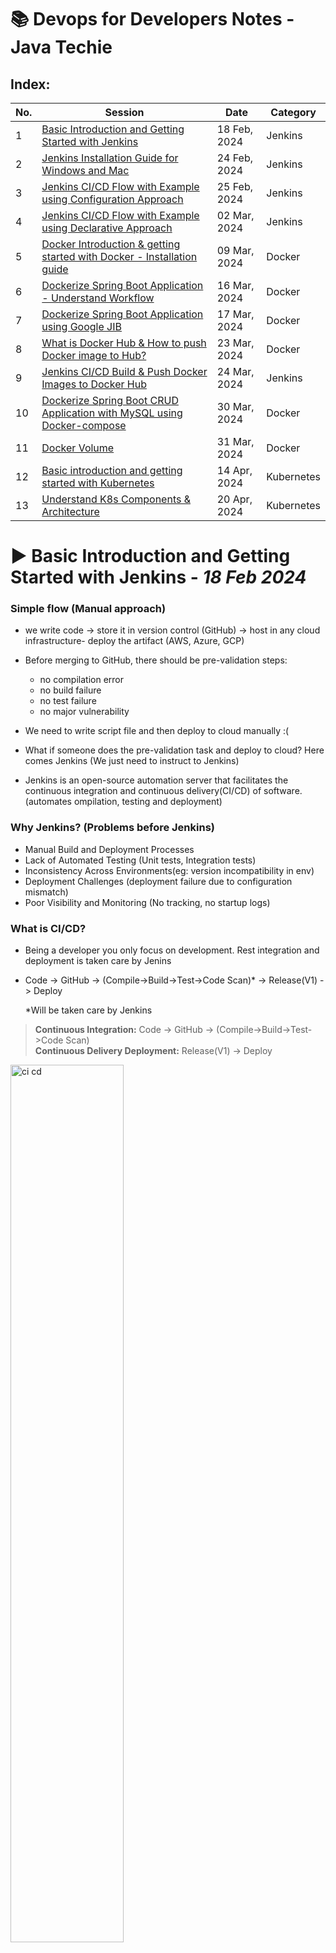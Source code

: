 # 📚 Devops for Developers Notes - Java Techie #

## Index:
| No. | Session                                                                            | Date         | Category   |
|-----|------------------------------------------------------------------------------------|--------------|------------|
| 1   | [Basic Introduction and Getting Started with Jenkins](#jenkins1)                   | 18 Feb, 2024 | Jenkins    |
| 2   | [Jenkins Installation Guide for Windows and Mac](#jenkins2)                        | 24 Feb, 2024 | Jenkins    |
| 3   | [Jenkins CI/CD Flow with Example using Configuration Approach](#jenkins3)          | 25 Feb, 2024 | Jenkins    |
| 4   | [Jenkins CI/CD Flow with Example using Declarative Approach](#jenkins4)            | 02 Mar, 2024 | Jenkins    |
| 5   | [Docker Introduction & getting started with Docker - Installation guide](#docker1) | 09 Mar, 2024 | Docker     |
| 6   | [Dockerize Spring Boot Application - Understand Workflow](#docker2)                | 16 Mar, 2024 | Docker     |
| 7   | [Dockerize Spring Boot Application using Google JIB](#docker3)                     | 17 Mar, 2024 | Docker     |
| 8   | [What is Docker Hub & How to push Docker image to Hub?](#docker4)                  | 23 Mar, 2024 | Docker     |
| 9   | [Jenkins CI/CD Build & Push Docker Images to Docker Hub](#jenkins5)                | 24 Mar, 2024 | Jenkins    |
| 10  | [Dockerize Spring Boot CRUD Application with MySQL using Docker-compose](#docker5) | 30 Mar, 2024 | Docker     |
| 11  | [Docker Volume](#docker6)                                                          | 31 Mar, 2024 | Docker     |
| 12  | [Basic introduction and getting started with Kubernetes](#kubernetes1)             | 14 Apr, 2024 | Kubernetes |
| 13  | [Understand K8s Components & Architecture](#kubernetes2)                           | 20 Apr, 2024 | Kubernetes |

<a name ="jenkins1"></a>
# ▶ Basic Introduction and Getting Started with Jenkins - ___18 Feb 2024___

### Simple flow (Manual approach)

- we write code -> store it in version control (GitHub) -> host in any cloud infrastructure- deploy the artifact (AWS, Azure, GCP)

- Before merging to GitHub, there should be pre-validation steps:
    - no compilation error
    - no build failure
    - no test failure
    - no major vulnerability

- We need to write script file and then deploy to cloud manually :(

- What if someone does the pre-validation task and deploy to cloud? Here comes Jenkins (We just need to instruct to Jenkins)

- Jenkins is an open-source automation server that facilitates the continuous integration and continuous delivery(CI/CD) of software. (automates ompilation, testing and deployment)

### Why Jenkins? (Problems before Jenkins)

- Manual Build and Deployment Processes
- Lack of Automated Testing (Unit tests, Integration tests)
- Inconsistency Across Environments(eg: version incompatibility in env)
- Deployment Challenges (deployment failure due to configuration mismatch)
- Poor Visibility and Monitoring (No tracking, no startup logs)

### What is CI/CD?

- Being a developer you only focus on development. Rest integration and deployment is taken care by Jenins

- Code -> GitHub -> (Compile->Build->Test->Code Scan)* -> Release(V1) -> Deploy

  *Will be taken care by Jenkins

> **Continuous Integration:** Code -> GitHub -> (Compile->Build->Test->Code Scan)</br> 
  **Continuous Delivery Deployment:** Release(V1) -> Deploy

<img src="assets/CI-CD.PNG" alt="ci cd" style="width: 60%;">

<a name ="jenkins2"></a>
# ▶ Jenkins Installation Guide for Windows and Mac - ___24 Feb 2024___

### Installation Guide:
https://medium.com/@javatechie/jenkins-installation-steps-in-windows-mac-os-fcdc34b930c3

### CI/CD:
```
	                    Jenkins pipeline
  	            ------------------------------------
 CODE -> GITHUB -> [CLEAN, BUILD, TEST, SCAN] -> DEPLOY
                    ------------------------     ------
                              CI                   CD
                    ------------------------------------
```

- We need to create a pipeline to perform the whole CI/CD we call it Jenkins pipeline
- Pipeline: To execute sequence of action (both CI and CD)

<a name ="jenkins3"></a>
# ▶ Jenkins CI/CD Flow with Example using Configuration Approach - ___25 Feb 2024___

- In today's session, we will do CI/CD using the User Interface
- Code -> GitHub -> (Now we need someone to validate the code) -> Here comes Jenkins (it will pull the code from GitHub and it will compile, test, build) -> Generate WAR file -> Deploy to external tomcat server and push notification (additional feature)
- Steps till compile, test, build it comes under Continuous Integration
- Steps after that comes under Continuous Deployment (except push notification)
- The developer's responsibility is till GitHub, after that Jenkins will take the responsibility

### First Step: Continuous Integration using Jenkins:
1. Push the code to GitHub
2. Login to Jenkins and create a job/pipeline
3. Give a name and select Freestyle and click Ok
4. Give a description and go to Source Code Management
5. Select Git and paste the repository URL and go to Build Triggers
6. Select Poll SCM and in Schedule write: * * * * * (which means at every minute)
7. Select Build Environment (skip as of now)
8. Go to Build Steps and select "Invoke top-level Maven targets" since its a Maven project
9. In Goals use command: clean install
10. FYI We need to add Maven
11. Save
12. To add Maven:
    1. Go to Dashboard
    2. Go to Manage Jenkins and go to Tools
    3. Go to Maven installations and click Add Maven
    4. Now give a name and version and select Install Automatically
13. Click on Configure and now on the Build Steps, you will get Maven as option
14. Select the name you did on Manage jenkins's maven
15. Save
16. Click on Build now (You might have to change the branch to main instead of */master in configure) and it will build the maven project with "Build Success" message
17. With this CI flow is done

### Next Step: We need to generate the WAR and need to deploy the WAR to tomcat:
- To Start Tomcat server: Goto bin folder > execute startup.sh
- Tomcat runs on 8080 by default, to change it, open conf > server.xml and change the connector port to 9090

1. Go to localhost:9090/ to view the tomcat page
2. username password can be found on tomcat-users.xml for Manager App
3. Go to Jenkins Dashboard > Configure
4. Go to Post-build Actions
5. You won't find the tomcat option as we need to configure the plugin first
6. Go to Dashboard > Manage Jenkins
7. Select Plugins > Available Plugin > Search: Deploy to container Plugin and enable it
8. Now restart the Jenkins and go to configure
9. Now in the Post-build action you will find "Deploy war/ear to a container". Select that option
10. Write in WAR/EAR files: **/*war; Context path: jenkinsCiCd (same as WAR name); Add cointainer: Tomcat 9.x and select Username and password option:
       - add scope: Global; credentials: username: admin; password: admin; Tomcat URL: http://localhost:9090/
11. Save it
12. Click on "Build Now"
13. In the logs, you will find "Attempting to deploy 1 war file(s)"
14. Go to the Tomcat dashboard -> Manager App -> You will find /jenkinsCiCd

### To change the WAR file name generated by Jenkins:
1. In pom.xml, inside <build>, add another attribute <finalName>jenkinsCiCd</finalName>
2. Commit and push to remote repository (Ctrl+K)
3. Build will be automatically triggered in another minute
4. The new WAR file will have the jenkinsCiCd.war

``` 
Where do Jenkins store the war?
-> It stores in our local machine itself inside .jenkins folder
```

### How to enable notification in Jenkins:
1. Go to Jenkins dashboard and select your pipeline
2. Click configure
3. Add another Post build action and select E-mail Notification
4. Add recipient: <mail id>@gmail.com
5. Save
6. Now we need to tell Jenkins where our mail server is running:
7. Go to Dashboard > Manage Jenkins > System > Scroll to Email Notification
8. SMTP server: smtp.gmail.com; suffix: @gmail.com
9. Go to Advanced > Select Use SMTP Authentication username <your mail id>@gmail.com (from where the mail needs to be sent); password: add the app passcode
10. Select use SSL
11. SMTP Port: 465; Reply to address: <mail id>@gmail.com
12. Select Test configuration by sending test e-mail, and add an email
13. Save
14. Now for every failed build, it will trigger the mail (you can find in the console itself)

<a name ="jenkins4"></a>
# ▶ Jenkins CI/CD Flow with Example using Declarative Approach - ___02 Mar 2024___

1. Last class we saw how to use UI to automate CI & CD
2. Declarative approach is the best practice using script to automate the CI & CD
3. Create new pipeline > jenkins-second-demo > select Pipeline > OK
4. Now we will get only three option: General, Advanced Options, Pipeline
5. Go to Build Trigger: Select Poll SCM: * * * * * (every minute)
6. We won't get build step or post build step as we wil be using script
7. Go to Pipeline: Definition: Pipeline script, Select: GitHub + Maven
8. Script uses Groovy (no prior knowledge required)
9. Stages: group of action ; Stage: action

eg: 
```
// stage 1: scm checkout
// stage 2: build (till here CI)
// stage 3: deploy WAR (CD)
// stage 4: email (not a part of CI CD)
```
```
pipeline{

    agent any
    tools{
        maven "maven"
    }
    stages{

        stage("SCM checkout"){
            steps{
                checkout scmGit(branches: [[name: '/main']], extensions: [], userRemoteConfigs: [[url: 'https://github.com/javatechie-devops/jenkins-ci-cd.git']])
            }
        }

        stage("Build Process"){
            steps{
                script{
                    sh 'mvn clean install'
                }
            }
        }

        stage("Deploy to Container"){
            steps{
                deploy adapters: [tomcat9(credentialsId: 'tomcat-pwd', path: '', url: 'http://localhost:9090/')], contextPath: 'jenkinsCiCd', war: '**/.war'
            }
        }

    }

    post{
        always{
            emailext attachLog: true, 
            body: ''' <html>
                        <body>
                            <p>Build Status: ${BUILD_STATUS}</p>
                            <p>Build Number: ${BUILD_NUMBER}</p>
                            <p>Check the <a href="${BUILD_URL}">console output</a>.</p>
                        </body>
                      </html>''', 
            mimeType: 'text/html', 
            replyTo: 'javatechie.learning@gmail.com', 
            subject: 'Pipeline Status : ${BUILD_NUMBER}', 
            to: 'javatechie.learning@gmail.com'

        }
    }
}
```

### You can click Pipeline Syntax for help in groovy:
- Select checkout from version control > give details > Generate Pipeline script > Copy the code generated 
- Select Deploy war/ear to container > WAR/EAR: **/*.war ; Context path: jenkinsCiCd; Credentials : admin/**** ; Tomcat URL: http://localhost:9090 > Generate the pipeline script > Copy the code generated
- Same process can be done for email as well

10. Save it
11. Build will start automatically
12. We need to not define a separate stage for Notification as it doesn't come under CI/CD (it will come in Post)
```
To send a email for every build:
System > Extended Email Notification > Select always from a drop down menu
```

###  In general practice, we don't write the groovy script from the Jenkins. We attach the script with the code itself (filename: JenkinsFile)
1. Create jenkins-third-demo
2. Select Pipeline project and select OK
3. Select Pipeline script from SCM

<a name ="docker1"></a>
# ▶ Docker Introduction & getting started with Docker | Installation guide - ___09 Mar 2024___

- According to docker.com: Docker helps developers build, share, run, and verify applications anywhere — without tedious environment configuration or management.
- Docker helps to build, run, deploy and verify your code

### Why do we need Docker?

```Check the diagrams under class notes directory (Docker_x_9-mar)```

#### Example 1:

For creating e-commerce application we need:
1. Java 8
2. Spring Boot 3.x
3. MongoDB 4.x
4. Angular 8
5. Kafka 2.7

Now if someone asks for the code, one needs to push the code to GitHub. However, another developer might not be able to run the application as the other developer might not have the required dependency or incompatible
(Java 8, Kafka, etc.)

**Solution:** What if we package all the dependencies and share to others. This packaging is the solution. Docker will do this packaging.
So Docker will take all the dependencies and it will create an image. The other developer can take the image and clone it and run it

#### Example 2:

- A team of three people are developing the same ecommerce application with the same dependencies as above in year 2021
- Now we need to deploy the application to a server, 
- So we purchased a server after 3 years
- Now, if I deploy the application after 3 years, will the application work?
- The server might have Kafka 3.x version, etc. (dependency version mismatch or Jar conflict corrupted)

**Solution:** Docker can package the entire application, i.e., it will create an image. When I deploy in the future, I will have all the required dependencies. (Even if the server does not have anything installed)

#### Example 3:

- Let's suppose a developer has created an application with MySQL8, and it went to testing
- When code went to a testing team, they are using MySQL5. 
- Will the code work in testing? Maybe or maybe not

Why can't we run the application in an isolation manner? I.e., wherever we go the application runs
If what dependency the dev is using, the same dependency testing team is using

**Possible solution:** I can share my OS and pieces of software and my application so that my application runs in all environment
But we can't share my operating system to someone else

**Solution using Docker:** I will create an image, and I will share the image to the testing team

### How were things used before Docker?

- Server needs to be purchased with some configuration (RAM, HDD, CPU)
- Initially the load was less, but later the traffic increased in where the present server will be unable to run the application
- Now they will buy another server
- After sometime, **VMWare** was launched. It provided a mechanism called VMWare Work Station which can allow to run multiple OS is a single server
- How VMWare Work Station works? Above the OS layer, it added another layer called "Hypervisor". This Hypervisor helps to create Virtual Machine (Virtualization). Now we can create different VMs. We can install OS on the VMs.
- While creating these VMs, we need to assign configuration (e.g.: RAM) from the local machine
- If the RAM is used up by VMs. we can't create another VM if no memory is left in local
- Also, these VMs use their own OS (We need to take license)
- Hypervisor will take the resources from local machine and distribute to VMs

So the problem with this approach:
- Resource is limited
- Fixed memory size and not re-usable
- Mandatory installation of OS

To overcome these issues, here comes DOCKER
- Docker is an advanced version of the above virtualization knows as Containerization
- The configuration is almost the same as VMWare, but above our OS, instead of Hypervisor we have "Docker Engine"
- Above Docker Engine, instead of VMs, we have Containers
- We can deploy our apps here
- To run any application, we need an operating system, so Docker will take help of the local Operating System.
- Also, docker doesn't allocate memory to a container for a long time. Once done, docker will release the memory
- These local machines are called Host Machine

<img src="assets/docker-vmware.png" alt="docker-vmware difference" style="width: 60%;">

Installation guide: https://medium.com/@javatechie/docker-installation-steps-in-windows-mac-os-b749fdddf73a

<a name ="docker2"></a>
# ▶ Dockerize Spring Boot Application - Understand Workflow - ___16 Mar 2024___

### Dockerize your application steps
<img src="assets/Dockerize App.PNG" alt="Dockerize your app" style="width: 50%;">

Example:
1. I have a java application
2. To run java application, we need JDK (for compiling and running)
3. To run JAR we need command: ```java -jar app.jar```

- Can I instruct these informations to Docker? Yes, using Dockerfile
- Using the Dockerfile it will create the image and using container, we can run it

> Dockerfile is a simple file that contains instruction about your application. eg: How you will run your application?, What dependencies needed to run your application?

### 1. Run a Simple Spring Boot Application using Docker
1. Create a new Spring Boot project: spring-docker with dependency: spring-web
2. Create an endpoint with Get Mapping
3. Change the server.port=8282
4. Build the application
5. Now I want this application to be dockerize
6. Create file: Dockerfile

```
FROM openjdk:17
WORKDIR /appContainer    // It wil craete a directory on the container (optional). Else, all things will be stored in root directory
COPY ./target/spring-docker.jar /appContainer
EXPOSE 8282 			 // which port in container will the aplication run (keep it same as server.port)
CMD ["java", "-jar", "spring-docker.jar"]
```
7. Start the docker engine (docker desktop)
8. In the root directory, cmd: ```docker build -t spring-docker-app:1.0 .```. It will create an Image
9. To verify, cmd: ```docker images```
10. To run this particular docker image in docker container, cmd : ```docker run -d -p 9090:8282 spring-docker-app:1.0```. 9090 is the localhost, 8282 is the container port.
11. To verify if the container started or not: ```docker ps```
<img src="assets/docker ps.png" alt="docker ps command" style="width: 60%;">
12. To see logs: ```docker logs <container id>```
13. To execute bash command: ```docker exec -it <container id> /bin/bash```
14. Now you can nevigate to the directory
14. Now you can give a request to http://localhost:9090/greetings

### 2. To use apps like kafka (or any third party library), we will be needing certificates: (01:05)
- If my application is running on the container, my container must have those certificates with him
1. Create a cert.txt in the root directory of the application
2. Do these changes in the Dockerfile:
```
FROM openjdk:17
WORKDIR /appContainer
COPY cert.txt /appContainer/cert.txt
COPY ./target/spring-docker.jar /appContainer
EXPOSE 8282 
CMD ["java", "-jar", "spring-docker.jar"]
```

To create a new image:
1. build the application again (mvn clean install)
2. Create an image: ```docker build -t spring-docker-app:2.0 .```
3. To verify: ```docker images```
4. To run: ```docker run -d -p 7070:8282 spring-docker-app:2.0```
5. Use cmd: ```docker ps``` to confirm the container running
6. Use cmd: ```docker exec -it 3a00ffd8779e /bin/bash``` to see the cert.txt present or not
7. To see the logs: ```docker logs 3a00ffd8779e```

### 3. Using Docker Commit
- Now let's suppose we have to do some experiments in the container itself, but I don't want it to break. After doing the experiment, I don't want to touch the existing container, instead I want a new version with the new experiment changes. Basically, we modify a container and crearte another version of it.
- app 2.0 ------> do experiments (success): patch file for PUBG game -------> app 3.0

1. Add experimental changes in the code
2. build jar
3. create image
4. run a new container

Rather doing the above steps, docker can create a clone of the existing image as seperate image: Using docker commit

### Steps:
1. Go to the spring-docker-app:2.0
2. Open bash command: ```docker exec -it 3a00ffd8779e /bin/bash```
3. Do some changes: ```echo "index.hyml">index.html```
4. You can find the new file in the appContainer directory of spring-docker-app:2.0
5. But I don't want this new file to be there on the 2.0 container, rather I want to create a new container and clone this new change
6. Use cmd: ```docker commit <2.0 container id> spring-docker-app:3.0```
7. Use cmd: ```docker images``` to see a new 3.0 version of the application
8. To stop the running container: ```docker stop 3a00ffd8779e```
9. Now run the new docker image: ```docker run -d -p 9191:8282 spring-docker-app:3.0```
10. Run the 2.0 app again: ```docker run -d -p 7070:8282 spring-docker-app:2.0```
11. Now you won't be able to find the index.html on the 2.0 but will be there in the 3.0

*Docker Commands:* https://github.com/basanta-spring-boot/documents/blob/main/docker-README.md

### Assignment:
Write a shell script/batch file which will create a folder called "logmon" in container on application startup and write all your application logs to that "logmon/application.log"

<a name ="docker3"></a>
# ▶ Dockerize Spring Boot Application using Google JIB - ___17 Mar 2024___

- Google Cloud team designed a plugin for Java application: Google JIB
- It will help us create Docker Image without us taking extra effort of writing Dockerfile, or instructing the information to Docker or without starting the Docker daemon
- Jib handles all steps of packaging your application into a container image. You don't need to know best practicEs for creating Dockerfiles or have Docker installed.
<img src="assets/Google JIB.PNG" alt="Google JIB" style="width: 70%;">

### Two different approaches to dockerize our application without using Dockerfile:
1. Google JIB
2. Cloud Native BuildPack (Spring Boot 2.3.x onwards)
   We will understand these two approach. These two are helpful in quick testing, but not recommedned beyond Dev environment.

### 1. Google JIB
Will show how using Google JIB:
Create Image -> Run the container with that particular image

#### Steps:
1. We need to add the Google JIB dependency (Firstly remove the Dockerfile):
2. Add this plugin in the pom.xml:
```
<plugin>
	<groupId>com.google.cloud.tools</groupId>
	<artifactId>jib-maven-plugin</artifactId>
	<version>3.2.1</version>
	<configuration>
		<to>spring-docker:5.0</to>
	</configuration>
</plugin>
```
3. Check ```mvn -v```
4. ```mvn compile jib:dockerBuild``` (Make sure Docker Desktop is running, it is required initialy as we are not pushing to any registry)
   (22:46
5. Go to bash, and go to app/lib, you will find all the dependencies (28:33)

### 2. Cloud Native BuildPack
- Buildpack is something like magic box, that can figure out what kind of application you have, and it builds a container for you without looking at Dockerfile

#### Steps:
1. Comment the plugin added in the previous step, and do a mvn clean
2. Now cmd: ```mvn spring-boot:build-image```
3. It will create an image with tag name: 0.0.1-SNAPSHOT
4. Now run the image: ```docker run -d -p 9191:8282 spring-docker-practice:0.0.1-SNAPSHOT```
5. To give a customized name: ```mvn spring-boot:build-image -Dspring-boot.build-image.imageName=spring-docker-app:v2```

<a name ="docker4"></a>
# ▶ What is Docker Hub & How to push Docker image to Hub? - ___23 Mar 2024___
- Where Can i store Docker Image from where everyone can access? -> Docker Hub, AWS ECR, GitHub
- **Docker Hub** is a registry to store your docker images

### Steps to push images to Docker Hub:
1. Create a Docker Hub account (sign up): https://hub.docker.com/
2. Create Docker image*
3. Then you can push your images to Docker hub
4. Login to Docker Hub from cmd prompt: `docker login`
5. Give the username and password when prompted (It will create a file called config.json, it will wrap this username and password and create one secret token)
6. Tag your image with your username, cmd: `docker tag spring-docker-app:1.0 javatechie4u/spring-docker-app:1.0`
7. Now when you do `docker images`, you can find another image with your image tagged
8. Push image to Docker Hub: `docker push javatechie4u/spring-docker-app:1.0`
9. Go to your Docker Hub -> Repositories: You can find the image here

### Steps to pull images from Docker Hub:
1. You can find the cmd to pull the image: `docker pull javatechie4u/spring-docker-app`
2. To pull the image: use the cmd: `docker pull javatechie4u/spring-docker-app:1.0`
3. You can find the image in `docker images` cmd
4. To run, cmd: `docker run -d -p 9090:8282 javatechie4u/spring-docker-app:1.0`
5. Send request to `localhost:9090` and you can see the application is running.

*Steps to create Docker image:
1. Create Dockerfile
2. Build JAR: `mvn clean install`
3. build docker images: `docker build -t spring-docker-app:1.0 .`

* To use MongoDB, we can use Docker Hub to pull the image: **bitnami/mongodb** -> `docker pull bitnami/mongodb`
* To use Kafka, we can use Docker Hub to pull the image: **bitnami/kafka** -> `docker pull bitnami/kafka`
* To use MySQL, we can use Docker Hub to pull the image: **mysql** -> `docker pull mysql`

### Commands used today:
```
docker login

docker tag spring-docker:1.0 javatechie/spring-docker:1.0

docker push javatechie/spring-docker:1.0

docker pull javatechie/spring-docker:1.0
```

### Next class will be:
    * Earlier:
      * **CI:** BUILD, TEST, GENERATE WAR
      * **CD:** Deploy WAR to Tomcat

    * From now on:
      * **CI:** BUILD, TEST, Build docker image
      * **CD:** Docker login, tag image, Push/Deploy image to Hub

<a name ="jenkins5"></a>
# ▶ Jenkins CI/CD Build & Push Docker Images to Docker Hub - ___24 Mar 2024___

* Earlier: code -> GitHub -> Jenkins (CI) [Compile -> Test ->Build] -> (CD)Generate WAR -> Deploy to Tomcat -> Send email
* In real time, we need to play with containerization:
  code -> GitHub -> Jenkins (CI) [Compile -> Test -> Build] -> (CD)Create Docker Image -> Push that image to Docker Hub -> receive mail notification
  <img src="assets/CI-CD using Docker.PNG" alt="ci cd" style="width: 60%;">

### For CD flow we need to:
1. Create Dockerfile
2. Build Docker image using command (using Docker build)
3. Push Docker image to DockerHub :Docker login, Tag your image & push

#### Steps:
1. Create Dockerfile
```
FROM openjdk:17
WORKDIR /appContainer
COPY target/jenkinsCiCd.jar /appContainer
EXPOSE 8282
CMD ["java", "-jar", "jenkinsCiCd.jar"]
```

2. Do mvn clean install (In target, you can find the jar file)
3. Login to Jenkins: Go to the groovy script.
4. CI steps will remain same as before: SCM checkout and Build Process
5. Remove step: Deploy to container (which deploy to the tomcat server)
6. We just need to configure the CD part
7. Replace "Deploy to container" step with:
```
stage("Build Docker Image"){
            steps{
                script{
                    bat 'docker build -t attrayadas/spring-cicd-docker:1.0 .'
                }
            }
        }
```

4. Jenkins needs some plugin: Dashboard > Manage Jenkins > Plugins > Available Plugins > Search for "Docker" > Select *Docker, Docker Commons, Docker Pipeline, Docker API, docker-build-step, CloudBees Docker Build and Publish* and install them
5. Select *Restart Jenkins when installation is complete and no jobs are running*
6. Commit the changes (adding Dockerfile) to GitHub and Build it using Jenkins
```
pipeline {
    agent any
    tools{
        maven "maven"
    }
    stages{
        stage("SCM checkout"){
            steps{
                checkout scmGit(branches: [[name: '*/master']], extensions: [], userRemoteConfigs: [[url: 'https://github.com/attrayadas/jenkins-ci-cd-demo.git']])
            }
        }

        stage("Build Process"){
            steps{
                script{
                    bat 'mvn clean install'
                }
            }
        }
        stage("Build Docker Image"){
            steps{
                script{
                    bat 'docker build -t attrayadas/spring-cicd-docker:1.0 .'
                }
            }
        }
    }
}
```
7. You will find the docker image in the Docker Desktop
8. Now let's push to Docker Hub.
9. Add another step: Push to DockerHub and click on *Pipeline Syntax*
10. Select *withCredentials: Bind credentials to variables* > Select *Secret text* in Bindings option > Add name in variable "docker-credentials" > Add credentials - Jenkins > Select Kind - Secret text > Now need to add password in *Secret* (You can add token also from Docker Desktop) > *Generate Pipeline Script* >
11. The new stage to push the image to DockerHub would be:
```
stage("Deploy Image to DockerHub"){
            steps{
                withCredentials([string(credentialsId: 'docker-credential', variable: 'docker-credential')]) {
                    bat 'docker login -u attrayadas -p {%docker-credential}'
                    bat 'docker push attrayadas/spring-cicd-docker:1.0'
                }   
            }
        }
```
12. Now, you will find the image in the Docker Hub

### But now, everytime we push some changes, new docker images will be created using version 2.0. But we need to make it dynamic
#### We have to define the environment:
1. In the script, add these environments:
```
 environment{
            APP_NAME = "spring-docker-cicd"
            RELEASE_NO = "1.0.0"
            DOCKER_USER = "attrayadas"
            IMAGE_NAME = "${DOCKR_USER}"+"/"+"${APP_NAME}"
            IMAGE_TAG = "${RELEASE_NO}-${BUILD_NUMBER}"  // Build number is inbuilt
        }
```
2. Now we need to change the respective stages:
```
 stage("Build Docker Image"){
            steps{
                script{
                    bat "docker build -t ${IMAGE_NAME}:${IMAGE_TAG} ."
                }
            }
        }
        stage("Deploy Image to DockerHub"){
            steps{
                withCredentials([string(credentialsId: 'docker-password', variable: 'docker-password')]) {
                    bat 'docker login -u attrayadas -p ${docker-password}'
                    bat "docker push ${IMAGE_NAME}:${IMAGE_TAG}"
                }   
            }
        }
```
3. Build it now


### Full Script from the class:
```
pipeline{

    agent any
    tools{
        maven "maven"
    }

    environment{
           APP_NAME = "spring-docker-cicd"
           RELEASE_NO= "1.0.0"
           DOCKER_USER= "javatechie4u"
           IMAGE_NAME= "${DOCKER_USER}"+"/"+"${APP_NAME}"
           IMAGE_TAG= "${RELEASE_NO}-${BUILD_NUMBER}"
    }

    stages{

        stage("SCM checkout"){
            steps{
                checkout scmGit(branches: [[name: '*/main']], extensions: [], userRemoteConfigs: [[url: 'https://github.com/javatechie-devops/jenkins-ci-cd.git']])
            }
        }

        stage("Build Process"){
            steps{
                script{
                    sh 'mvn clean install'
                }
            }
        }

        stage("Build Image"){
            steps{
                script{
                    sh 'docker build -t ${IMAGE_NAME}:${IMAGE_TAG} .'
                }
            }
        }

        stage("Deploy Image to Hub"){
            steps{
                withCredentials([string(credentialsId: 'dp', variable: 'dp')]) {
                 sh 'docker login -u javatechie4u -p ${dp}'
                 sh 'docker push ${IMAGE_NAME}:${IMAGE_TAG}'
                }
            }
        }


    }

    post{
        always{
            emailext attachLog: true,
            body: ''' <html>
    <body>
        <p>Build Status: ${BUILD_STATUS}</p>
        <p>Build Number: ${BUILD_NUMBER}</p>
        <p>Check the <a href="${BUILD_URL}">console output</a>.</p>
    </body>
</html>''', mimeType: 'text/html', replyTo: 'javatechie.learning@gmail.com', subject: 'Pipeline Status : ${BUILD_NUMBER}', to: 'javatechie.learning@gmail.com'

        }
    }
}
```

<a name ="docker5"></a>
# ▶ Dockerize Spring Boot CRUD Application with MySQL DB using Docker-compose - ___30 Mar 2024___

### Requirement:
<img src="assets/docker-compose.PNG" alt="docker-compose" style="width: 60%;">

- We will be having two applications: SpringBoot App and MySQL DB
- We want both to run in two containers

<img src="assets/docker-compose-port.PNG" alt="docker-compose-port" style="width: 60%;">

### Steps:
1. Create a CRUD Application with MySQL
2. Create Dockerfile:
```
FROM openjdk:17
WORKDIR /myApp
COPY target/transaction-service.jar /myApp
EXPOSE 8181
CMD ["java", "-jar", "transaction-service.jar"]
``` 
3. Create docker-compose.yaml
```
version: '3.8'

services:
	mysql-db:
		image: 'mysql:latest'
		environment:
			MYSQL_ROOT_PASSWORD: root1234
			MYSQL_DATABASE: transactiondb
		ports:
			- '3307:3306'

	application:
		build:
			context: .
			dockerfile: Dockerfile
		image: transaction-service:1.0
		depends_on:
			- mysql-db
		ports:
			- '9090:8181'
		environment:
			SPRING_DATASOURCE_URL: 'jdbc:mysql://mysql-db:3306/transactiondb'
			SPRING_DATASOURCE_USERNAME: root
			SPRING_DATASOURCE_PASSWORD: root1234
```
4. Comment the datasource url, username, password from application.properties in our application
5. Build the application: mvn clean install -DskipTests (otherwise it will try to make a db connection)
6. After build is successful, open another terminal: `docker-compose up -d` (make sure to start docker desktop in your local)
   <img src="assets/docker-compose up -d command.PNG" alt="docker-compose up -d command" style="width: 60%;">
7. You will find the image and container. In container, you will under 'some name'
   <img src="assets/docker compose container.PNG" alt="docker compose container" style="width: 60%;">
8. Now send request to the container port that's tunneled to application port
9. Add a connection to Dbeaver with MySQL 3307 port, and you will find the new database there
10. To check in the terminal:
    1. cmd: `docker ps`
    2. Open the mysql using bash: `docker exec -it <container id> bash`
    3. `bash-4.4# mysql -u root -p `
    4. Enter password
    5. cmd: `mysql> use transactiondb`
    6. cmd: `mysql> select * from Payment;` and you will find all the data

### Assignment:
Configure Kafka in your Spring Boot Application

<a name ="docker6"></a>
# ▶ Docker Volume - ___31 Mar 2024___

- Last class we ran two containers: application, database. They both connected with each other to perform database operation
- What if my DB container is stopped, then we will not be able to fetch data from DB (data will be lost from container)
- How to recover the data? Keep backup
- How to avoid data-loss in container: We have Docker Volume

### Steps:
1. Start the both containers: `docker-compose up -d`
2. Add data to the database through the REST Api
3. Restart both the containers, data will still be there. But from where did it fetch? (MySQL will create a default anonymous volume)
4. How to create your own volume?
5. Add these:
```
volumes:
	- mysql-backup:/var/lib/mysql

...

volumes:
	mysql-backup:
```
6. Now cmd: `docker-compose up -d`
7. Now you will see `volume "transaction-service_mysql-backup	Created`
<img src="assets/docker-volume-created.PNG" alt="docker-volume-created" style="width: 45%;">
8. Now even if we delete the container, data will be fetched from the volume created
9. In the Docker Desktop, Goto Volumes and click on `transaction-service_mysql-backup`
10. Go to path: transactiondb > Payment.ibd, and save the file
11. Goto filext.com/online-file-viewer.html and use the ibd file to see the datas


<a name ="kubernetes1"></a>
# ▶ Basic introduction and getting started with Kubernetes - ___14 Apr 2024___

### Agenda:
1. What is Kubernetes?
2. Why Kubernetes?
3. Features of Kubernetes
4. Installation guide

### What is Kubernetes (K8S)?
- Earlier the application was designed with Monolithic Architecture
- We cannot scale individual feature of a monolithic architecture
- Then we migrated to Microservices where each feature have its own service, and each service will have its own Database
- When our services are deployed to multiple Docker containers, the number of containers will be changing as per the load
- These creating/stopping containers are done manually
- If I want these containers to be managed by someone who can increase/decrease the count of container, we need **Kubernetes**.
  <img src="assets/Kubernetes1.PNG" alt="kubernetes-1" style="width: 60%;">
- **Auto-scaling is the main feature of Kubernetes**
-  Kubernetes is an open-source container-orchestration engine or container management tool, it automates deploying, scaling, and managing containerized application.
- It schedules, runs and manages isolated containers which are running on virtual/physical/cloud machine
- Google (2024)—Cloud Native Computing Foundation (CNCF)
- Developed with GoLang
  <img src="assets/Kubernetes2.PNG" alt="kubernetes-2" style="width: 60%;">

### Features of Kubernetes:
1. Auto Scaling
2. Auto Healing
3. Load Balancing
4. Scheduling
5. Fault Tolerance
6. Rollback
7. Batch Execution
8. Health Monitoring

 
### Kubernetes Installation Guide:
- https://medium.com/@javatechie/kubernetes-installation-guide-windows-mac-f65105146127
- For Mac users: https://medium.com/@javatechie/kubernetes-tutorial-install-run-minikube-in-mac-os-k8s-cluster-369b25b0c3f0

<a name ="kubernetes2"></a>
# ▶ Understand K8s Components & Architecture - ___20 Apr 2024___

### K8s Components
1. Pods
2. Nodes
3. Cluster
4. Replication Controller Replica Set
5. Service
6. Deployment
7. Secrets
8. Config Map
9. ETCD </br>
<img src="assets/KubernetesComponent1.PNG" alt="kubernetes component-1" style="width: 60%;">

#### 1. Pods, Nodes & Cluster
<img src="assets/KubernetesComponent2.PNG" alt="kubernetes component-2" style="width: 60%;">
<img src="assets/KubernetesComponent3.PNG" alt="kubernetes component-3" style="width: 60%;">
<img src="assets/KubernetesComponent4.PNG" alt="kubernetes component-4" style="width: 60%;">

#### 2. Replication Controller Replica Set
<img src="assets/KubernetesComponent5.PNG" alt="kubernetes component-5" style="width: 60%;">

#### 3. Service
- Service helps to expose your application outside to the pod using DNS Static IP
- Service will also take care of load balancing</br>
<img src="assets/KubernetesComponent6.PNG" alt="kubernetes component-6" style="width: 60%;">

#### 4. Deployment
<img src="assets/KubernetesComponent7.PNG" alt="kubernetes component-7" style="width: 60%;">

#### 5. Secret & Config Map
<img src="assets/KubernetesComponent8.PNG" alt="kubernetes component-8" style="width: 60%;">

#### 6. ETCD
- It's a key-value pair database that stores the status of cluster, node and pod

### Kubernetes Architecture
- To create a Kubernetes cluster, we need minimum two nodes:
    1. Master (Control Plane)
    2. Worker Node (Minion)</br>
<img src="assets/KubernetesComponent9.PNG" alt="kubernetes component-9" style="width: 60%;">

<img src="assets/KubernetesComponent10.PNG" alt="kubernetes component-10" style="width: 60%;">

#### Master Node:
- API Server: This is like the central command center. It receives all the commands and requests from users, other systems, and components within the cluster.
- Controller Manager: Think of this as the taskmaster. It constantly watches over the cluster's state and ensures that everything is working as it should. If something goes wrong, it takes corrective action.
- Scheduler: This is like a matchmaker. It assigns workloads (containers) to the worker nodes based on resource availability and other constraints.
- etcd: This is like the memory bank. It stores all the cluster's configuration data and state information. It's crucial for maintaining consistency and reliability.
#### Worker Node:
- Kubelet: This is like the loyal servant. It takes orders from the master node and makes sure that containers are running as expected on its node
- Kube Proxy: This is like the traffic cop. It handles network communication between the pods (containers) and the outside world, as well as between pods within the cluster.